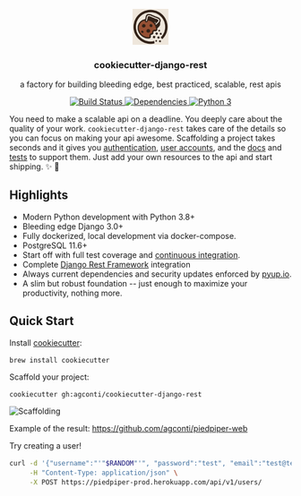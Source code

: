 <p align="center">
  <img width="64" src="media/cdr-icon.png" alt="cookiecutter-django-rest">
  <h3 align="center">cookiecutter-django-rest</h3>
  <p align="center">a factory for building bleeding edge, best practiced, scalable, rest apis</p>
  <p align="center">
    <a href="https://github.com/agconti/cookiecutter-django-rest/actions/workflows/push.yaml">
      <img src="https://github.com/agconti/cookiecutter-django-rest/actions/workflows/push.yaml/badge.svg?branch=master" alt="Build Status">
    </a>
    <a href="https://pyup.io/repos/github/agconti/cookiecutter-django-rest/">
      <img src="https://pyup.io/repos/github/agconti/cookiecutter-django-rest/shield.svg" alt="Dependencies">
    </a>
    <a href="https://pyup.io/repos/github/agconti/cookiecutter-django-rest/">
      <img src="https://pyup.io/repos/github/agconti/cookiecutter-django-rest/python-3-shield.svg" alt="Python 3">
    </a>
  </p>
</p>

You need to make a scalable api on a deadline. You deeply care about the quality of your work.
`cookiecutter-django-rest` takes care of the details so you can focus on making your api awesome.  Scaffolding a project takes seconds and it gives you [authentication](https://github.com/agconti/cookiecutter-django-rest/blob/master/%7B%7Bcookiecutter.github_repository_name%7D%7D/docs/api/authentication.md), [user accounts](https://github.com/agconti/cookiecutter-django-rest/blob/master/%7B%7Bcookiecutter.github_repository_name%7D%7D/%7B%7Bcookiecutter.app_name%7D%7D/users/views.py), and the [docs](https://github.com/agconti/cookiecutter-django-rest/blob/master/%7B%7Bcookiecutter.github_repository_name%7D%7D/docs/api/users.md) and [tests](https://github.com/agconti/cookiecutter-django-rest/blob/master/%7B%7Bcookiecutter.github_repository_name%7D%7D/%7B%7Bcookiecutter.app_name%7D%7D/users/test/test_views.py) to support them. Just add your own resources to the api and start shipping. ✨ 💅



## Highlights
- Modern Python development with Python 3.8+
- Bleeding edge Django 3.0+
- Fully dockerized, local development via docker-compose.
- PostgreSQL 11.6+
- Start off with full test coverage and [continuous integration](https://github.com/agconti/cookiecutter-django-rest/blob/master/%7B%7Bcookiecutter.github_repository_name%7D%7D/.travis.yml).
- Complete [Django Rest Framework](http://www.django-rest-framework.org/) integration
- Always current dependencies and security updates enforced by [pyup.io](https://pyup.io/).
- A slim but robust foundation -- just enough to maximize your productivity, nothing more.

## Quick Start

Install [cookiecutter](https://github.com/audreyr/cookiecutter):

```bash
brew install cookiecutter
```

Scaffold your project:
```
cookiecutter gh:agconti/cookiecutter-django-rest
```

![Scaffolding](media/scaffolding.gif)

Example of the result: https://github.com/agconti/piedpiper-web

Try creating a user!

```bash
curl -d '{"username":"'"$RANDOM"'", "password":"test", "email":"test@test.com", "first_name":"test", "last_name":"user"}' \
     -H "Content-Type: application/json" \
     -X POST https://piedpiper-prod.herokuapp.com/api/v1/users/
```
